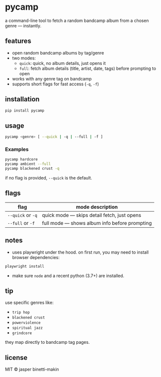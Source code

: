 # pycamp

a command-line tool to fetch a random bandcamp album from a chosen genre — instantly.

## features

- open random bandcamp albums by tag/genre
- two modes:
  - `quick`: quick, no album details, just opens it
  - `full`: fetch album details (title, artist, date, tags) before prompting to open
- works with any genre tag on bandcamp
- supports short flags for fast access (`-q`, `-f`)

## installation

```bash
pip install pycamp
```

## usage

```bash
pycamp <genre> [ --quick | -q | --full | -f ]
```

### Examples

```bash
pycamp hardcore
pycamp ambient --full
pycamp blackened crust -q
```

if no flag is provided, `--quick` is the default.

## flags

| flag         | mode description                        |
|--------------|------------------------------------------|
| `--quick` or `-q` | quick mode — skips detail fetch, just opens    |
| `--full` or `-f`  | full mode — shows album info before prompting  |

## notes

- uses playwright under the hood. on first run, you may need to install browser dependencies:

```bash
playwright install
```

- make sure `node` and a recent python (3.7+) are installed.

## tip

use specific genres like:

- `trip hop`
- `blackened crust`
- `powerviolence`
- `spiritual jazz`
- `grindcore`

they map directly to bandcamp tag pages.

## license

MIT © jasper binetti-makin
